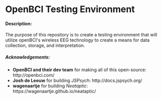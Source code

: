 # OpenBCI Testing Environment


#### Description:
The purpose of this repository is to create a testing environment that will utilize openBCI's wireless EEG technology to create a means for data collection, storage, and interpretation.





##### Acknowledgements:
<ul>
<li><b>OpenBCI and their dev team</b> for making all of this open-source: http://openbci.com/</li>
<li><b>Josh de Leeuw</b> for building <i>JSPsych</i>: http://docs.jspsych.org/</li>
<li><b>wagenaartje</b> for building <i>Neataptic</i>: https://wagenaartje.github.io/neataptic/</li>
</ul>
